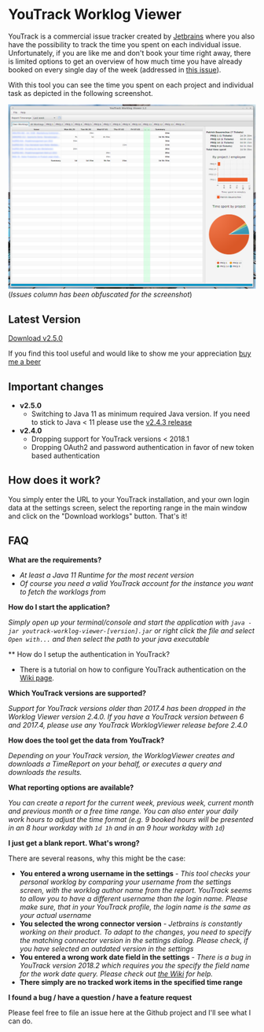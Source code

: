 YouTrack Worklog Viewer
=======================

YouTrack is a commercial issue tracker created by [Jetbrains](https://www.jetbrains.com/youtrack/) where you also have the possibility to track the time you spent on each individual issue. Unfortunately, if you are like me and don't book your time right away, there is limited options to get an overview of how much time you have already booked on every single day of the week (addressed in [this issue](https://youtrack.jetbrains.com/issue/JT-29224)).

With this tool you can see the time you spent on each project and individual task as depicted in the following screenshot.

![Screenshot of the report](https://raw.githubusercontent.com/pbauerochse/youtrack-worklog-viewer/master/screenshot.png) (*Issues column has been obfuscated for the screenshot*)

## Latest Version

[Download v2.5.0](https://github.com/pbauerochse/youtrack-worklog-viewer/releases/tag/2.5.0)

If you find this tool useful and would like to show me your appreciation [buy me a beer](https://www.paypal.me/patrickbrandes)

## Important changes

* **v2.5.0**
  * Switching to Java 11 as minimum required Java version. If you need to stick to Java < 11 please use the [v2.4.3 release](https://github.com/pbauerochse/youtrack-worklog-viewer/releases/tag/2.4.3) 
* **v2.4.0**
  * Dropping support for YouTrack versions < 2018.1
  * Dropping OAuth2 and password authentication in favor of new token based authentication

## How does it work?
You simply enter the URL to your YouTrack installation, and your own login data at the settings screen, select the reporting range in the main window and click on the "Download worklogs" button. That's it!

## FAQ

**What are the requirements?**

* *At least a Java 11 Runtime for the most recent version*
* *Of course you need a valid YouTrack account for the instance you want to fetch the worklogs from*

**How do I start the application?**

*Simply open up your terminal/console and start the application with `java -jar youtrack-worklog-viewer-[version].jar` or right click the file and select `Open with...` and then select the path to your java executable*

** How do I setup the authentication in YouTrack?

* There is a tutorial on how to configure YouTrack authentication on the [Wiki page](https://github.com/pbauerochse/youtrack-worklog-viewer/wiki/Authentication-with-YouTrack).

**Which YouTrack versions are supported?**

*Support for YouTrack versions older than 2017.4 has been dropped in the Worklog Viewer version 2.4.0. If you have a YouTrack version between 6 and 2017.4, please use any YouTrack WorklogViewer release before 2.4.0*

**How does the tool get the data from YouTrack?**

*Depending on your YouTrack version, the WorklogViewer creates and downloads a TimeReport on your behalf, or executes a query and downloads the results.*

**What reporting options are available?**

*You can create a report for the current week, previous week, current month and previous month or a free time range. You can also enter your daily work hours to adjust the time format (e.g. 9 booked hours will be presented in an 8 hour workday with `1d 1h` and in an 9 hour workday with `1d`)*  

**I just get a blank report. What's wrong?**

There are several reasons, why this might be the case:

* **You entered a wrong username in the settings** - *This tool checks your personal worklog by comparing your username from the settings screen, with the worklog author name from the report. YouTrack seems to allow you to have a different username than the login name. Please make sure, that in your YouTrack profile, the login name is the same as your actual username*
* **You selected the wrong connector version** - *Jetbrains is constantly working on their product. To adapt to the changes, you need to specify the matching connector version in the settings dialog. Please check, if you have selected an outdated version in the settings*
* **You entered a wrong work date field in the settings** - *There is a bug in YouTrack version 2018.2 which requires you the specify the field name for the work date query. Please check out [the Wiki](https://github.com/pbauerochse/youtrack-worklog-viewer/wiki/Work-Date-Field-Help) for help.*
* **There simply are no tracked work items in the specified time range**

**I found a bug / have a question / have a feature request**

Please feel free to file an issue here at the Github project and I'll see what I can do.